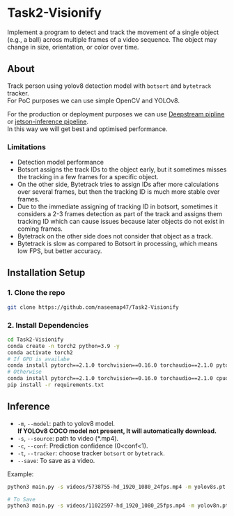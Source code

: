 # Task2-Visionify
Implement a program to detect and track the movement of a single object (e.g., a ball) across multiple frames of a video sequence. The object may change in size, orientation, or color over time.

## About
Track person using yolov8 detection model with `botsort` and `bytetrack` tracker.<br>
For PoC purposes we can use simple OpenCV and YOLOv8.

For the production or deployment purposes we can use [Deepstream pipline](https://developer.nvidia.com/deepstream-sdk) or [jetson-inference pipeline](https://github.com/dusty-nv/jetson-inference).<br>
In this way we will get best and optimised performance.

### Limitations
- Detection model performance
- Botsort assigns the track IDs to the object early, but it sometimes misses the tracking in a few frames for a specific object.
- On the other side, Bytetrack tries to assign IDs after more calculations over several frames, but then the tracking ID is much more stable over frames.
-  Due to the immediate assigning of tracking ID in botsort, sometimes it considers a 2-3 frames detection as part of the track and assigns them tracking ID which can cause issues because later objects do not exist in coming frames.
- Bytetrack on the other side does not consider that object as a track. 
- Bytetrack is slow as compared to Botsort in processing, which means low FPS, but better accuracy.

## Installation Setup
### 1. Clone the repo
```bash
git clone https://github.com/naseemap47/Task2-Visionify
```
### 2. Install Dependencies
```bash
cd Task2-Visionify
conda create -n torch2 python=3.9 -y
conda activate torch2
# If GPU is availabe
conda install pytorch==2.1.0 torchvision==0.16.0 torchaudio==2.1.0 pytorch-cuda=11.8 -c pytorch -c nvidia -y
# Otherwise
conda install pytorch==2.1.0 torchvision==0.16.0 torchaudio==2.1.0 cpuonly -c pytorch -y
pip install -r requirements.txt
```
## Inference
- `-m`, `--model`: path to yolov8 model.<br>
**If YOLOv8 COCO model not present, It will automatically download.**
- `-s`, `--source`: path to video (*.mp4).
- `-c`, `--conf`: Prediction confidence (0<conf<1).
- `-t`, `--tracker`: choose tracker `botsort` or `bytetrack`.
- `--save`: To save as a video.

Example:

```bash
python3 main.py -s videos/5738755-hd_1920_1080_24fps.mp4 -m yolov8s.pt -c 0.25

# To Save
python3 main.py -s videos/11022597-hd_1920_1080_25fps.mp4 -m yolov8n.pt -c 0.25 --save
```

